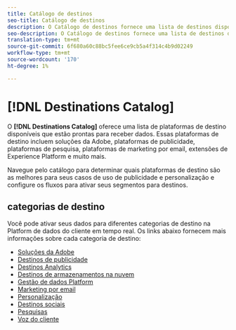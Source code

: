 ```yaml
---
title: Catálogo de destinos
seo-title: Catálogo de destinos
description: O Catálogo de destinos fornece uma lista de destinos disponíveis que estão prontos para receber dados. Esses destinos incluem soluções da Adobe, plataformas de publicidade, plataformas de pesquisa, plataformas de marketing por email e muito mais.
seo-description: O Catálogo de destinos fornece uma lista de destinos disponíveis que estão prontos para receber dados. Esses destinos incluem soluções da Adobe, plataformas de publicidade, plataformas de pesquisa, plataformas de marketing por email e muito mais.
translation-type: tm+mt
source-git-commit: 6f680a60c88bc5fee6ce9cb5a4f314c4b9d02249
workflow-type: tm+mt
source-wordcount: '170'
ht-degree: 1%

---
```



# [!DNL Destinations Catalog]

O **[!DNL Destinations Catalog]** oferece uma lista de plataformas de destino disponíveis que estão prontas para receber dados. Essas plataformas de destino incluem soluções da Adobe, plataformas de publicidade, plataformas de pesquisa, plataformas de marketing por email, extensões de Experience Platform e muito mais.

Navegue pelo catálogo para determinar quais plataformas de destino são as melhores para seus casos de uso de publicidade e personalização e configure os fluxos para ativar seus segmentos para destinos.

## categorias de destino

Você pode ativar seus dados para diferentes categorias de destino na Platform de dados do cliente em tempo real. Os links abaixo fornecem mais informações sobre cada categoria de destino:

* [Soluções da Adobe](/help/rtcdp/destinations/adobe-destinations.md)
* [Destinos de publicidade](/help/rtcdp/destinations/advertising-destinations.md)
* [Destinos Analytics](/help/rtcdp/destinations/analytics-destinations.md)
* [Destinos de armazenamentos na nuvem](/help/rtcdp/destinations/cloud-storage-destinations.md)
* [Gestão de dados Platform](/help/rtcdp/destinations/dmp-destinations.md)
* [Marketing por email](/help/rtcdp/destinations/email-marketing-destinations.md)
* [Personalização](/help/rtcdp/destinations/personalization-destinations.md)
* [Destinos sociais](/help/rtcdp/destinations/social-network-destinations.md)
* [Pesquisas](/help/rtcdp/destinations/survey-destinations.md)
* [Voz do cliente](/help/rtcdp/destinations/voice-of-customer-destinations.md)